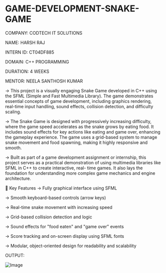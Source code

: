 # GAME-DEVELOPMENT-SNAKE-GAME

COMPANY: CODTECH IT SOLUTIONS

NAME: HARSH RAJ

INTERN ID: CT04DF885

DOMAIN: C++ PROGRAMMING

DURATION: 4 WEEKS

MENTOR: NEELA SANTHOSH KUMAR

-> This project is a visually engaging Snake Game developed in C++ using the SFML (Simple and Fast Multimedia Library). The game demonstrates essential concepts of game development, including    graphics rendering, real-time input handling, sound effects, collision detection, and difficulty scaling.

-> The Snake Game is designed with progressively increasing difficulty, where the game speed accelerates as the snake grows by eating food. It includes sound effects for key actions like         eating and game over, enhancing the gameplay experience. The game uses a grid-based system to manage snake movement and food spawning, making it highly responsive and smooth.

-> Built as part of a game development assignment or internship, this project serves as a practical demonstration of using multimedia libraries like SFML in C++ to create interactive, real-      time games. It also lays the foundation for understanding more complex game mechanics and engine architecture.

🧠 Key Features
-> Fully graphical interface using SFML

-> Smooth keyboard-based controls (arrow keys)

-> Real-time snake movement with increasing speed

-> Grid-based collision detection and logic

-> Sound effects for "food eaten" and "game over" events

-> Score tracking and on-screen display using SFML fonts

-> Modular, object-oriented design for readability and scalability

OUTPUT:

![Image](https://github.com/user-attachments/assets/ef138b88-ec9f-4a00-ab77-50e4a9db0a8e)
